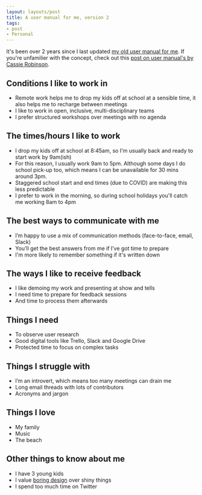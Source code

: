 ```yaml
---
layout: layouts/post
title: A user manual for me, version 2
tags:
- post
- Personal
---
```


It's been over 2 years since I last updated [my old user manual for me](/blog/a-user-manual-for-me/). If you're unfamilier with the concept, check out this [post on user manual's by Cassie Robinson](https://cassierobinson.medium.com/a-user-manual-for-me-d3a851fbc694).

## Conditions I like to work in
- Remote work helps me to drop my kids off at school at a sensible time, it also helps me to recharge between meetings
- I like to work in open, inclusive, multi-disciplinary teams
- I prefer structured workshops over meetings with no agenda

## The times/hours I like to work
- I drop my kids off at school at 8:45am, so I'm usually back and ready to start work by 9am(ish)
- For this reason, I usually work 9am to 5pm. Although some days I do school pick-up too, which means I can be unavailable for 30 mins around 3pm.
- Staggered school start and end times (due to COVID) are making this less predictable
- I prefer to work in the morning, so during school holidays you'll catch me working 8am to 4pm

## The best ways to communicate with me
- I’m happy to use a mix of communication methods (face-to-face, email, Slack)
- You’ll get the best answers from me if I’ve got time to prepare
- I'm more likely to remember something if it's written down

## The ways I like to receive feedback
- I like demoing my work and presenting at show and tells
- I need time to prepare for feedback sessions
- And time to process them afterwards

## Things I need
- To observe user research
- Good digital tools like Trello, Slack and Google Drive
- Protected time to focus on complex tasks

## Things I struggle with
- I’m an introvert, which means too many meetings can drain me
- Long email threads with lots of contributors
- Acronyms and jargon

## Things I love
- My family
- Music
- The beach

## Other things to know about me
- I have 3 young kids
- I value [boring design](https://capwatkins.com/blog/the-boring-designer) over shiny things
- I spend too much time on Twitter

